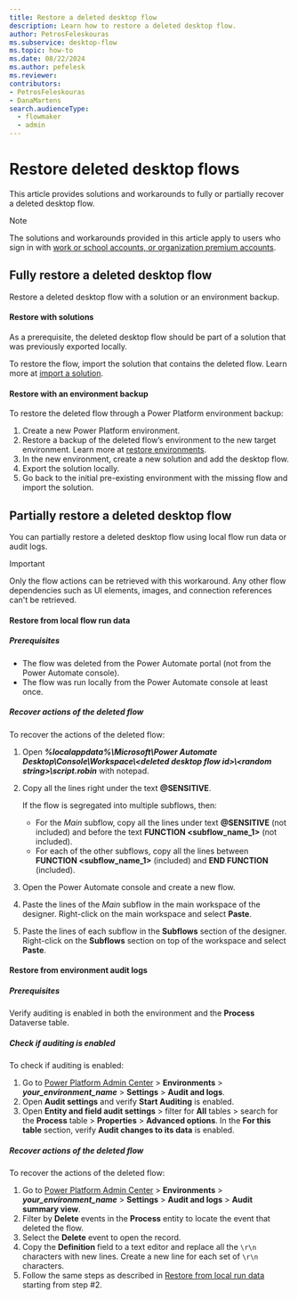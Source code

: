 ```yaml
---
title: Restore a deleted desktop flow
description: Learn how to restore a deleted desktop flow.
author: PetrosFeleskouras
ms.subservice: desktop-flow
ms.topic: how-to
ms.date: 08/22/2024
ms.author: pefelesk
ms.reviewer: 
contributors:
- PetrosFeleskouras
- DanaMartens
search.audienceType: 
  - flowmaker
  - admin
---
```

# Restore deleted desktop flows

This article provides solutions and workarounds to fully or partially recover a deleted desktop flow.

> [!NOTE]
> The solutions and workarounds provided in this article apply to users who sign in with [work or school accounts, or organization premium accounts](/power-automate/desktop-flows/requirements#sign-in-account-comparison).

## Fully restore a deleted desktop flow

Restore a deleted desktop flow with a solution or an environment backup.

#### Restore with solutions

As a prerequisite, the deleted desktop flow should be part of a solution that was previously exported locally.

To restore the flow, import the solution that contains the deleted flow. Learn more at [import a solution](../../import-flow-solution.md).

#### Restore with an environment backup

To restore the deleted flow through a Power Platform environment backup:

1. Create a new Power Platform environment.
1. Restore a backup of the deleted flow’s environment to the new target environment. Learn more at [restore environments](/power-platform/admin/backup-restore-environments).
1. In the new environment, create a new solution and add the desktop flow.
1. Export the solution locally.
1. Go back to the initial pre-existing environment with the missing flow and import the solution.

## Partially restore a deleted desktop flow

You can partially restore a deleted desktop flow using local flow run data or audit logs.

> [!IMPORTANT]
> Only the flow actions can be retrieved with this workaround. Any other flow dependencies such as UI elements, images, and connection references can't be retrieved.

#### Restore from local flow run data

##### Prerequisites

* The flow was deleted from the Power Automate portal (not from the Power Automate console).
* The flow was run locally from the Power Automate console at least once.

##### Recover actions of the deleted flow

To recover the actions of the deleted flow:

1. Open ***%localappdata%\Microsoft\Power Automate Desktop\Console\Workspace\\\<deleted desktop flow id>\\\<random string>\script.robin*** with notepad.
1. Copy all the lines right under the text **@SENSITIVE**.

    If the flow is segregated into multiple subflows, then:
     * For the *Main* subflow, copy all the lines under text **@SENSITIVE** (not included) and before the text **FUNCTION <subflow_name_1>** (not included).
     * For each of the other subflows, copy all the lines between **FUNCTION <subflow_name_1>** (included) and **END FUNCTION** (included).
1. Open the Power Automate console and create a new flow.
1. Paste the lines of the *Main* subflow in the main workspace of the designer. Right-click on the main workspace and select **Paste**.
1. Paste the lines of each subflow in the **Subflows** section of the designer. Right-click on the **Subflows** section on top of the workspace and select **Paste**.

#### Restore from environment audit logs

##### Prerequisites

Verify auditing is enabled in both the environment and the **Process** Dataverse table.

##### Check if auditing is enabled

To check if auditing is enabled:

1. Go to [Power Platform Admin Center](https://admin.powerplatform.microsoft.com) > **Environments** > ***your_environment_name*** > **Settings** > **Audit and logs**.
1. Open **Audit settings** and verify **Start Auditing** is enabled.
1. Open **Entity and field audit settings** > filter for **All** tables > search for the **Process** table > **Properties** > **Advanced options**. In the **For this table** section, verify **Audit changes to its data** is enabled.

##### Recover actions of the deleted flow

To recover the actions of the deleted flow:

1. Go to [Power Platform Admin Center](https://admin.powerplatform.microsoft.com) > **Environments** > ***your_environment_name*** > **Settings** > **Audit and logs** > **Audit summary view**.
1. Filter by **Delete** events in the **Process** entity to locate the event that deleted the flow.
1. Select the **Delete** event to open the record.
1. Copy the **Definition** field to a text editor and replace all the `\r\n` characters with new lines. Create a new line for each set of `\r\n` characters.
1. Follow the same steps as described in [Restore from local run data](#restore-from-local-flow-run-data) starting from step #2.
